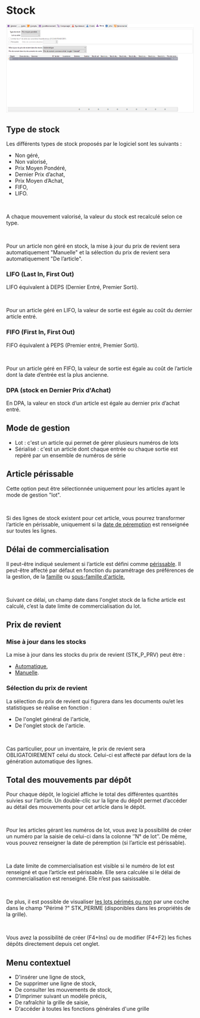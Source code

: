 # Stock


![](OngletStock.png)


## Type de stock


Les différents types de stock proposés par le logiciel sont les suivants :


* Non géré,
* Non valorisé,
* Prix Moyen Pondéré,
* Dernier Prix d’achat,
* Prix Moyen d’Achat,
* FIFO,
* LIFO.


 


A chaque mouvement valorisé, la valeur du stock est recalculé selon ce type.


 


Pour un article non géré en stock, la mise à jour du prix de revient sera automatiquement "Manuelle" et la sélection du prix de revient sera automatiquement "De l’article".


### LIFO (Last In, First Out)


LIFO équivalent à DEPS (Dernier Entré, Premier Sorti).


 


Pour un article géré en LIFO, la valeur de sortie est égale au coût du dernier article entré.


### FIFO (First In, First Out)


FIFO équivalent à PEPS (Premier entré, Premier Sorti).


 


Pour un article géré en FIFO, la valeur de sortie est égale au coût de l’article dont la date d’entrée est la plus ancienne.


### DPA (stock en Dernier Prix d'Achat)


En DPA, la valeur en stock d’un article est égale au dernier prix d’achat entré.


## Mode de gestion


* Lot : c'est un article qui permet de gérer plusieurs numéros de lots
* Sérialisé : c'est un article dont chaque entrée ou chaque sortie est repéré par un ensemble de numéros de série


## Article périssable


Cette option peut être sélectionnée uniquement pour les articles ayant le mode de gestion "lot".


 


Si des lignes de stock existent pour cet article, vous pourrez transformer l’article en périssable, uniquement si la [date de péremption](../../../../Stocks/NumerosLots/Trier/DatePeremption.md) est renseignée sur toutes les lignes.


## Délai de commercialisation


Il peut-être indiqué seulement si l’article est défini comme [périssable](../../../../Stocks/NumerosLots/Trier/ArticlePerissable.md). Il peut-être affecté par défaut en fonction du paramétrage des préférences de la gestion, de la [famille](../../../2/FamilleArticlesOngletStock.md) ou [sous-famille d'article.](../../../3/SousFamilleArticlesOngletStock.md)


 


Suivant ce délai, un champ date dans l'onglet stock de la fiche article est calculé, c’est la date limite de commercialisation du lot.


## Prix de revient


### Mise à jour dans les stocks


La mise à jour dans les stocks du prix de revient (STK\_P\_PRV) peut être :


* [Automatique](PrixRevientAutomatique.md),
* [Manuelle](PrixRevientManuel.md).


### Sélection du prix de revient


La sélection du prix de revient qui figurera dans les documents ou/et les statistiques se réalise en fonction :


* De l'onglet général de l'article,
* De l'onglet stock de l'article.


 


Cas particulier, pour un inventaire, le prix de revient sera OBLIGATOIREMENT celui du stock. Celui-ci est affecté par défaut lors de la génération automatique des lignes.


## Total des mouvements par dépôt


Pour chaque dépôt, le logiciel affiche le total des différentes quantités suivies sur l’article. Un double-clic sur la ligne du dépôt permet d’accéder au détail des mouvements pour cet article dans le dépôt.


 


Pour les articles gérant les numéros de lot, vous avez la possibilité de créer un numéro par la saisie de celui-ci dans la colonne ‘’N° de lot’’. De même, vous pouvez renseigner la date de péremption (si l’article est périssable).


 


La date limite de commercialisation est visible si le numéro de lot est renseigné et que l’article est périssable. Elle sera calculée si le délai de commercialisation est renseigné. Elle n’est pas saisissable.


 


De plus, il est possible de visualiser [les lots périmés ou non](../../../../Stocks/NumerosLots/Trier/ArticlePerime.md) par une coche dans le champ "Périmé ?" STK\_PERIME (disponibles dans les propriétés de la grille).


 


Vous avez la possibilité de créer (F4+Ins) ou de modifier (F4+F2) les fiches dépôts directement depuis cet onglet.


## Menu contextuel


* D'insérer une ligne de stock,
* De supprimer une ligne de stock,
* De consulter les mouvements de stock,
* D’imprimer suivant un modèle précis,
* De rafraîchir la grille de saisie,
* D'accéder à toutes les fonctions générales d'une grille


